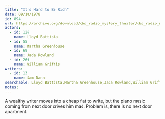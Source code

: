 ```yaml
---
title: "It's Hard to Be Rich"
date: 09/18/1978
id: 894
url: https://archive.org/download/cbs_radio_mystery_theater/cbs_radio_mystery_theater-0851-0900.zip/cbs_radio_mystery_theater-0851-0900%2Fcbsrmt_0894_its_hard_to_be_rich.mp3
actors:  
  - id: 126
    name: Lloyd Battista  
  - id: 55
    name: Martha Greenhouse  
  - id: 69
    name: Jada Rowland  
  - id: 269
    name: William Griffis
writers:  
  - id: 13
    name: Sam Dann
searchable: Lloyd Battista,Martha Greenhouse,Jada Rowland,William Griffis Sam Dann
notes:  
---
```

A wealthy writer moves into a cheap flat to write, but the piano music coming from next door drives him mad. Problem is, there is no next door apartment.
